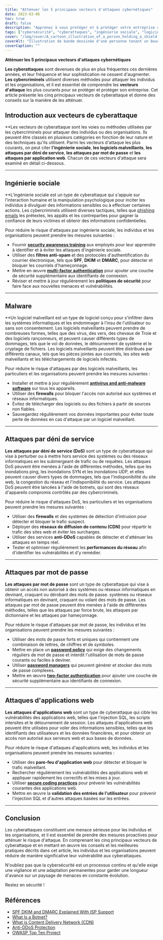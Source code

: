 ```yaml
---
title: "Atténuer les 5 principaux vecteurs d'attaques cybernétiques"
date: 2023-03-06
toc: true
draft: false
description: "Apprenez à vous protéger et à protéger votre entreprise contre les vecteurs d'attaques cybernétiques les plus courants, notamment l'ingénierie sociale, les logiciels malveillants, les attaques par déni de service, les attaques par mot de passe et les attaques d'applications web."
tags: ["cybersécurité", "cyberattaques", "ingénierie sociale", "logiciels malveillants", "déni de service", "attaques par mot de passe", "les attaques d'applications web", "sensibilisation à la sécurité", "Filtres anti-spam", "authentification multifactorielle", "logiciel antivirus", "pare-feu", "réseaux de zombies", "CDN", "services anti-DDoS", "performance du réseau", "vulnérabilités", "protection", "atténuation des risques", "la sécurité de l'information"]
cover: "/img/cover/A_cartoon_illustration_of_a_person_holding_a_shield.png"
coverAlt: "Illustration de bande dessinée d'une personne tenant un bouclier et se tenant devant un ordinateur avec différents vecteurs d'attaque venant vers elle."
coverCaption: ""
---
```


**Atténuer les 5 principaux vecteurs d'attaques cybernétiques**

**Les cyberattaques** sont devenues de plus en plus fréquentes ces dernières années, et leur fréquence et leur sophistication ne cessent d'augmenter. **Les cybercriminels** utilisent diverses méthodes pour attaquer les individus et les organisations, et il est essentiel de comprendre les **vecteurs d'attaque** les plus courants pour se protéger et protéger son entreprise. Cet article présente les cinq principaux vecteurs de cyberattaque et donne des conseils sur la manière de les atténuer.

## Introduction aux vecteurs de cyberattaque

**Les vecteurs de cyberattaque sont les voies ou méthodes utilisées par les cybercriminels pour attaquer des individus ou des organisations. Ils peuvent être classés en plusieurs catégories en fonction de leur nature et des techniques qu'ils utilisent. Parmi les vecteurs d'attaque les plus courants, on peut citer **l'ingénierie sociale**, **les logiciels malveillants**, **les attaques par déni de service**, **les attaques par mot de passe** et **les attaques par application web**. Chacun de ces vecteurs d'attaque sera examiné en détail ci-dessous.

______

## Ingénierie sociale

**L'ingénierie sociale est un type de cyberattaque qui s'appuie sur l'interaction humaine et la manipulation psychologique pour inciter les individus à divulguer des informations sensibles ou à effectuer certaines actions. Les cybercriminels utilisent diverses tactiques, telles que [phishing emails](https://simeononsecurity.ch/articles/how-to-identify-phishing/) les prétextes, les appâts et les contreparties pour gagner la confiance de leurs victimes et obtenir des informations confidentielles.

Pour réduire le risque d'attaques par ingénierie sociale, les individus et les organisations peuvent prendre les mesures suivantes :

- Fournir [**security awareness training**](https://simeononsecurity.ch/articles/how-to-build-and-manage-an-effective-cybersecurity-awareness-training-program/) aux employés pour leur apprendre à identifier et à éviter les attaques d'ingénierie sociale.
- Utiliser des **filtres anti-spam** et des protocoles d'authentification du courrier électronique, tels que **SPF**, **DKIM** et **DMARC**, pour détecter et bloquer les courriels d'hameçonnage.
- Mettre en œuvre [**multi-factor authentication**](https://simeononsecurity.ch/articles/what-are-the-diferent-kinds-of-factors-in-mfa/) pour ajouter une couche de sécurité supplémentaire aux identifiants de connexion.
- Réviser et mettre à jour régulièrement les **politiques de sécurité** pour faire face aux nouvelles menaces et vulnérabilités.

______

## Malware

**Un logiciel malveillant est un type de logiciel conçu pour s'infiltrer dans les systèmes informatiques et les endommager à l'insu de l'utilisateur ou sans son consentement. Les logiciels malveillants peuvent prendre de nombreuses formes, telles que des virus, des vers, des chevaux de Troie et des logiciels rançonneurs, et peuvent causer différents types de dommages, tels que le vol de données, le détournement de système et le cryptage de fichiers. Les logiciels malveillants peuvent être distribués par différents canaux, tels que les pièces jointes aux courriels, les sites web malveillants et les téléchargements de logiciels infectés.

Pour réduire le risque d'attaques par des logiciels malveillants, les particuliers et les organisations peuvent prendre les mesures suivantes :

- Installer et mettre à jour régulièrement [**antivirus and anti-malware software**](https://simeononsecurity.ch/recommendations/anti-virus) sur tous les appareils.
- Utiliser des **firewalls** pour bloquer l'accès non autorisé aux systèmes et réseaux informatiques.
- Évitez de télécharger des logiciels ou des fichiers à partir de sources non fiables.
- Sauvegardez régulièrement vos données importantes pour éviter toute perte de données en cas d'attaque par un logiciel malveillant.

______

## Attaques par déni de service

**Les attaques par déni de service (DoS)** sont un type de cyberattaque qui vise à perturber ou à mettre hors service des systèmes ou des réseaux informatiques en les submergeant de trafic ou de requêtes. Les attaques DoS peuvent être menées à l'aide de différentes méthodes, telles que les inondations ping, les inondations SYN et les inondations UDP, et elles peuvent causer divers types de dommages, tels que l'indisponibilité du site web, la congestion du réseau et l'indisponibilité du service. Les attaques DoS peuvent être lancées à l'aide de botnets, qui sont des réseaux d'appareils compromis contrôlés par des cybercriminels.

Pour réduire le risque d'attaques DoS, les particuliers et les organisations peuvent prendre les mesures suivantes :

- Utiliser des **firewalls** et des systèmes de détection d'intrusion pour détecter et bloquer le trafic suspect.
- Déployer des **réseaux de diffusion de contenu (CDN)** pour répartir le trafic des sites web et éviter les surcharges.
- Utiliser des services **anti-DDoS** capables de détecter et d'atténuer les attaques en temps réel.
- Tester et optimiser régulièrement les **performances du réseau** afin d'identifier les vulnérabilités et d'y remédier.

______

## Attaques par mot de passe

**Les attaques par mot de passe** sont un type de cyberattaque qui vise à obtenir un accès non autorisé à des systèmes ou réseaux informatiques en devinant, craquant ou dérobant des mots de passe.
systèmes ou réseaux informatiques en devinant, craquant ou volant des mots de passe. Les attaques par mot de passe peuvent être menées à l'aide de différentes méthodes, telles que les attaques par force brute, les attaques par dictionnaire et les attaques par hameçonnage.

Pour réduire le risque d'attaques par mot de passe, les individus et les organisations peuvent prendre les mesures suivantes :

- Utiliser des mots de passe forts et uniques qui contiennent une combinaison de lettres, de chiffres et de symboles.
- Mettre en place un [**password policy**](https://simeononsecurity.ch/articles/the-importance-of-password-security-and-best-practices/) qui exige des changements réguliers de mot de passe et interdit l'utilisation de mots de passe courants ou faciles à deviner.
- Utiliser [**password managers**](https://simeononsecurity.ch/articles/bitwarden-and-keepassxc-vs-the-rest/) qui peuvent générer et stocker des mots de passe complexes.
- Mettre en œuvre [**two-factor authentication**](https://simeononsecurity.ch/articles/what-are-the-diferent-kinds-of-factors-in-mfa/) pour ajouter une couche de sécurité supplémentaire aux identifiants de connexion.

______

## Attaques d'applications web

**Les attaques d'applications web** sont un type de cyberattaque qui cible les vulnérabilités des applications web, telles que l'injection SQL, les scripts intersites et le détournement de session. Les attaques d'applications web peuvent être utilisées pour voler des informations sensibles, telles que les identifiants des utilisateurs et les données financières, et pour obtenir un accès non autorisé aux serveurs web et aux bases de données.

Pour réduire le risque d'attaques d'applications web, les individus et les organisations peuvent prendre les mesures suivantes :

- Utiliser des **pare-feu d'application web** pour détecter et bloquer le trafic malveillant.
- Rechercher régulièrement les vulnérabilités des applications web et appliquer rapidement les correctifs et les mises à jour.
- Utiliser [**secure coding practices**](https://simeononsecurity.ch/articles/secure-coding-standards-for-c-sharp/) pour prévenir les vulnérabilités courantes des applications web.
- Mettre en œuvre la **validation des entrées de l'utilisateur** pour prévenir l'injection SQL et d'autres attaques basées sur les entrées.

______

## Conclusion

Les cyberattaques constituent une menace sérieuse pour les individus et les organisations, et il est essentiel de prendre des mesures proactives pour atténuer le risque d'attaque. En comprenant les cinq principaux vecteurs de cyberattaque et en mettant en œuvre les conseils et les meilleures pratiques décrits dans cet article, les individus et les organisations peuvent réduire de manière significative leur vulnérabilité aux cyberattaques.

N'oubliez pas que la cybersécurité est un processus continu et qu'elle exige une vigilance et une adaptation permanentes pour garder une longueur d'avance sur un paysage de menaces en constante évolution.

Restez en sécurité !

## Références

- [SPF DKIM and DMARC Explained With ISP Support](https://netcorecloud.com/tutorials/spf-dkim-dmarc/)
- [What Is a Botnet?](https://www.paloaltonetworks.com/cyberpedia/what-is-botnet)
- [What is Content Delivery Network (CDN)](https://www.cloudflare.com/learning/cdn/what-is-a-cdn/)
- [Anti-DDoS Protection](https://www.cloudflare.com/ddos/)
- [OWASP Top Ten Project](https://owasp.org/Top10/)
